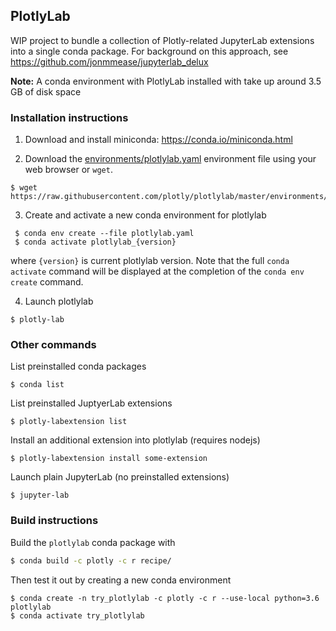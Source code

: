 ## PlotlyLab
WIP project to bundle a collection of Plotly-related JupyterLab extensions
into a single conda package.  For background on this approach,
see https://github.com/jonmmease/jupyterlab_delux

**Note:** A conda environment with PlotlyLab installed with take up around
3.5 GB of disk space

### Installation instructions

 1. Download and install miniconda: https://conda.io/miniconda.html
 
 2. Download the
 [environments/plotlylab.yaml](https://raw.githubusercontent.com/plotly/plotlylab/master/environments/plotlylab.yaml)
 environment file using your web browser or `wget`.
 
```
$ wget https://raw.githubusercontent.com/plotly/plotlylab/master/environments/plotlylab.yaml
```
 
 3. Create and activate a new conda environment for plotlylab
 
```
 $ conda env create --file plotlylab.yaml
 $ conda activate plotlylab_{version}
``` 

where `{version}` is current plotlylab version. Note that the full
`conda activate` command will be displayed at the completion of the
`conda env create` command.

 4. Launch plotlylab
 
```
$ plotly-lab
```
 
### Other commands

List preinstalled conda packages
```
$ conda list
```

List preinstalled JuptyerLab extensions

```
$ plotly-labextension list
```
 
Install an additional extension into plotlylab (requires nodejs)
```
$ plotly-labextension install some-extension
```

Launch plain JupyterLab (no preinstalled extensions)
```
$ jupyter-lab
```
 
### Build instructions
Build the `plotlylab` conda package with
```bash
$ conda build -c plotly -c r recipe/
```

Then test it out by creating a new conda environment

```
$ conda create -n try_plotlylab -c plotly -c r --use-local python=3.6 plotlylab
$ conda activate try_plotlylab
```

